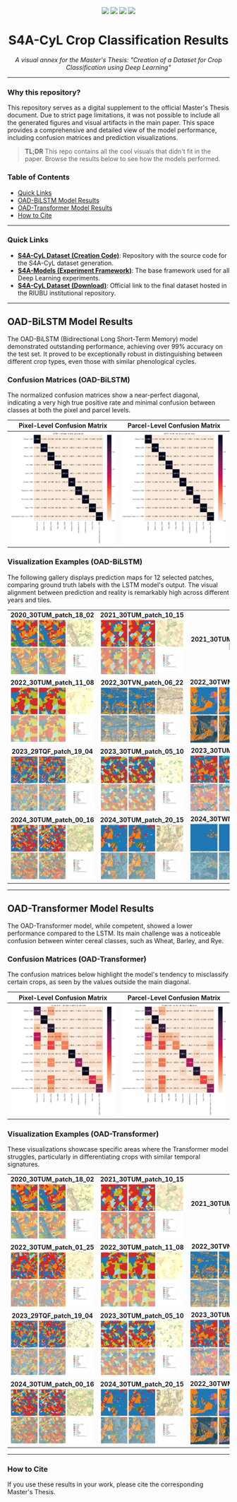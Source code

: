 <!-- --------------------------------------------------------------------- -->
<!--         TFM-S4ACyL-Classification-Results – Official README           -->
<!-- --------------------------------------------------------------------- -->
<p align="center">
  <img src="https://img.shields.io/github/last-commit/RodrigoPascual/TFM-S4ACyL-Classification-Results?style=flat-square">
  <img src="https://img.shields.io/badge/Type-Research%20Results-blue?style=flat-square">
  <a href="https://github.com/RodrigoPascual/S4A-CyL"><img src="https://img.shields.io/badge/Dataset%20Repo-S4A--CyL-green?style=flat-square"></a>
  <a href="https://github.com/Orion-AI-Lab/S4A-Models"><img src="https://img.shields.io/badge/Framework%20Repo-S4A--Models-orange?style=flat-square"></a>
</p>

<h1 align="center">S4A-CyL Crop Classification Results</h1>
<p align="center"><em>A visual annex for the Master's Thesis: "Creation of a Dataset for Crop Classification using Deep Learning"</em></p>

---

### Why this repository?

This repository serves as a digital supplement to the official Master's Thesis document. Due to strict page limitations, it was not possible to include all the generated figures and visual artifacts in the main paper. This space provides a comprehensive and detailed view of the model performance, including confusion matrices and prediction visualizations.

> **TL;DR**
> This repo contains all the cool visuals that didn't fit in the paper. Browse the results below to see how the models performed.

### Table of Contents
- [Quick Links](#quick-links)
- [OAD-BiLSTM Model Results](#oad-bilstm-model-results)
- [OAD-Transformer Model Results](#oad-transformer-model-results)
- [How to Cite](#how-to-cite)

---

### Quick Links

* **[S4A-CyL Dataset (Creation Code)](https://github.com/RodrigoPascual/S4A-CyL)**: Repository with the source code for the S4A-CyL dataset generation.
* **[S4A-Models (Experiment Framework)](https://github.com/Orion-AI-Lab/S4A-Models)**: The base framework used for all Deep Learning experiments.
* **[S4A-CyL Dataset (Download)](https://hdl.handle.net/10259/10551)**: Official link to the final dataset hosted in the RIUBU institutional repository.

---

## OAD-BiLSTM Model Results

The OAD-BiLSTM (Bidirectional Long Short-Term Memory) model demonstrated outstanding performance, achieving over 99% accuracy on the test set. It proved to be exceptionally robust in distinguishing between different crop types, even those with similar phenological cycles.

### Confusion Matrices (OAD-BiLSTM)

The normalized confusion matrices show a near-perfect diagonal, indicating a very high true positive rate and minimal confusion between classes at both the pixel and parcel levels.

| Pixel-Level Confusion Matrix                               | Parcel-Level Confusion Matrix                              |
| ---------------------------------------------------------- | ---------------------------------------------------------- |
| ![LSTM Pixel-level Confusion Matrix](assets/lstm/confusion_matrices/lstm_pixel_confusion_epoch0.png) | ![LSTM Parcel-level Confusion Matrix](assets/lstm/confusion_matrices/lstm_parcel_confusion_epoch0.png) |

### Visualization Examples (OAD-BiLSTM)

The following gallery displays prediction maps for 12 selected patches, comparing ground truth labels with the LSTM model's output. The visual alignment between prediction and reality is remarkably high across different years and tiles.

<table>
  <tr>
    <td align="center"><b>2020_30TUM_patch_18_02</b><br><img src="assets/lstm/visualizations/oad_visualization_single_lstm_2020_30TUM_patch_18_02.nc.png"></td>
    <td align="center"><b>2021_30TUM_patch_10_15</b><br><img src="assets/lstm/visualizations/oad_visualization_single_lstm_2021_30TUM_patch_10_15.nc.png"></td>
    <td align="center"><b>2021_30TUM_patch_14_17</b><br><img src="assets/lstm/visualizations/oad_visualization_single_lstm_2021_30TUM_patch_14_17.nc.png"></td>
  </tr>
  <tr>
    <td align="center"><b>2022_30TUM_patch_11_08</b><br><img src="assets/lstm/visualizations/oad_visualization_single_lstm_2022_30TUM_patch_11_08.nc.png"></td>
    <td align="center"><b>2022_30TVN_patch_06_22</b><br><img src="assets/lstm/visualizations/oad_visualization_single_lstm_2022_30TVN_patch_06_22.nc.png"></td>
    <td align="center"><b>2022_30TWM_patch_21_23</b><br><img src="assets/lstm/visualizations/oad_visualization_single_lstm_2022_30TWM_patch_21_23.nc.png"></td>
  </tr>
  <tr>
    <td align="center"><b>2023_29TQF_patch_19_04</b><br><img src="assets/lstm/visualizations/oad_visualization_single_lstm_2023_29TQF_patch_19_04.nc.png"></td>
    <td align="center"><b>2023_30TUM_patch_05_10</b><br><img src="assets/lstm/visualizations/oad_visualization_single_lstm_2023_30TUM_patch_05_10.nc.png"></td>
    <td align="center"><b>2023_30TUM_patch_22_19</b><br><img src="assets/lstm/visualizations/oad_visualization_single_lstm_2023_30TUM_patch_22_19.nc.png"></td>
  </tr>
   <tr>
    <td align="center"><b>2024_30TUM_patch_00_16</b><br><img src="assets/lstm/visualizations/oad_visualization_single_lstm_2024_30TUM_patch_00_16.nc.png"></td>
    <td align="center"><b>2024_30TUM_patch_20_15</b><br><img src="assets/lstm/visualizations/oad_visualization_single_lstm_2024_30TUM_patch_20_15.nc.png"></td>
    <td align="center"><b>2024_30TWN_patch_00_16</b><br><img src="assets/lstm/visualizations/oad_visualization_single_lstm_2024_30TWN_patch_00_16.nc.png"></td>
  </tr>
</table>

---

## OAD-Transformer Model Results

The OAD-Transformer model, while competent, showed a lower performance compared to the LSTM. Its main challenge was a noticeable confusion between winter cereal classes, such as Wheat, Barley, and Rye.

### Confusion Matrices (OAD-Transformer)

The confusion matrices below highlight the model's tendency to misclassify certain crops, as seen by the values outside the main diagonal.

| Pixel-Level Confusion Matrix                                      | Parcel-Level Confusion Matrix                                     |
| ----------------------------------------------------------------- | ----------------------------------------------------------------- |
| ![Transformer Pixel-level Confusion Matrix](assets/transformer/confusion_matrices/transformer_pixel_confusion_epoch0.png) | ![Transformer Parcel-level Confusion Matrix](assets/transformer/confusion_matrices/transformer_parcel_confusion_epoch0.png) |

### Visualization Examples (OAD-Transformer)

These visualizations showcase specific areas where the Transformer model struggles, particularly in differentiating crops with similar temporal signatures.

<table>
  <tr>
    <td align="center"><b>2020_30TUM_patch_18_02</b><br><img src="assets/transformer/visualizations/oad_visualization_single_transformer_2020_30TUM_patch_18_02.nc.png"></td>
    <td align="center"><b>2021_30TUM_patch_10_15</b><br><img src="assets/transformer/visualizations/oad_visualization_single_transformer_2021_30TUM_patch_10_15.nc.png"></td>
    <td align="center"><b>2021_30TUM_patch_14_17</b><br><img src="assets/transformer/visualizations/oad_visualization_single_transformer_2021_30TUM_patch_14_17.nc.png"></td>
  </tr>
  <tr>
    <td align="center"><b>2022_30TUM_patch_01_25</b><br><img src="assets/transformer/visualizations/oad_visualization_single_transformer_2022_30TUM_patch_01_25.nc.png"></td>
    <td align="center"><b>2022_30TUM_patch_11_08</b><br><img src="assets/transformer/visualizations/oad_visualization_single_transformer_2022_30TUM_patch_11_08.nc.png"></td>
    <td align="center"><b>2022_30TVN_patch_06_22</b><br><img src="assets/transformer/visualizations/oad_visualization_single_transformer_2022_30TVN_patch_06_22.nc.png"></td>
  </tr>
  <tr>
    <td align="center"><b>2023_29TQF_patch_19_04</b><br><img src="assets/transformer/visualizations/oad_visualization_single_transformer_2023_29TQF_patch_19_04.nc.png"></td>
    <td align="center"><b>2023_30TUM_patch_05_10</b><br><img src="assets/transformer/visualizations/oad_visualization_single_transformer_2023_30TUM_patch_05_10.nc.png"></td>
    <td align="center"><b>2023_30TUM_patch_22_19</b><br><img src="assets/transformer/visualizations/oad_visualization_single_transformer_2023_30TUM_patch_22_19.nc.png"></td>
  </tr>
   <tr>
    <td align="center"><b>2024_30TUM_patch_00_16</b><br><img src="assets/transformer/visualizations/oad_visualization_single_transformer_2024_30TUM_patch_00_16.nc.png"></td>
    <td align="center"><b>2024_30TUM_patch_20_15</b><br><img src="assets/transformer/visualizations/oad_visualization_single_transformer_2024_30TUM_patch_20_15.nc.png"></td>
    <td align="center"><b>2022_30TWM_patch_21_23</b><br><img src="assets/transformer/visualizations/oad_visualization_single_transformer_2022_30TWM_patch_21_23.nc.png"></td>
  </tr>
</table>

---

### How to Cite

If you use these results in your work, please cite the corresponding Master's Thesis.

